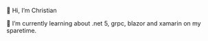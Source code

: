 👋 Hi, I’m Christian

🌱 I’m currently learning  about .net 5, grpc, blazor and xamarin on my sparetime.


 
